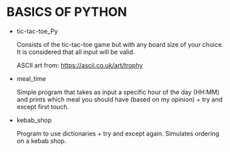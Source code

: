 # BASICS OF PYTHON

- tic-tac-toe_Py
  
  Consists of the tic-tac-toe game but with any board size of your choice. It is considered that all input will be valid.

  ASCII art from: https://ascii.co.uk/art/trophy

- meal_time
  
  Simple program that takes as input a specific hour of the day (HH:MM) and prints which meal you should have (based on my opinion) + try and except first touch.

- kebab_shop

  Program to use dictionaries + try and except again. Simulates ordering on a kebab shop.
